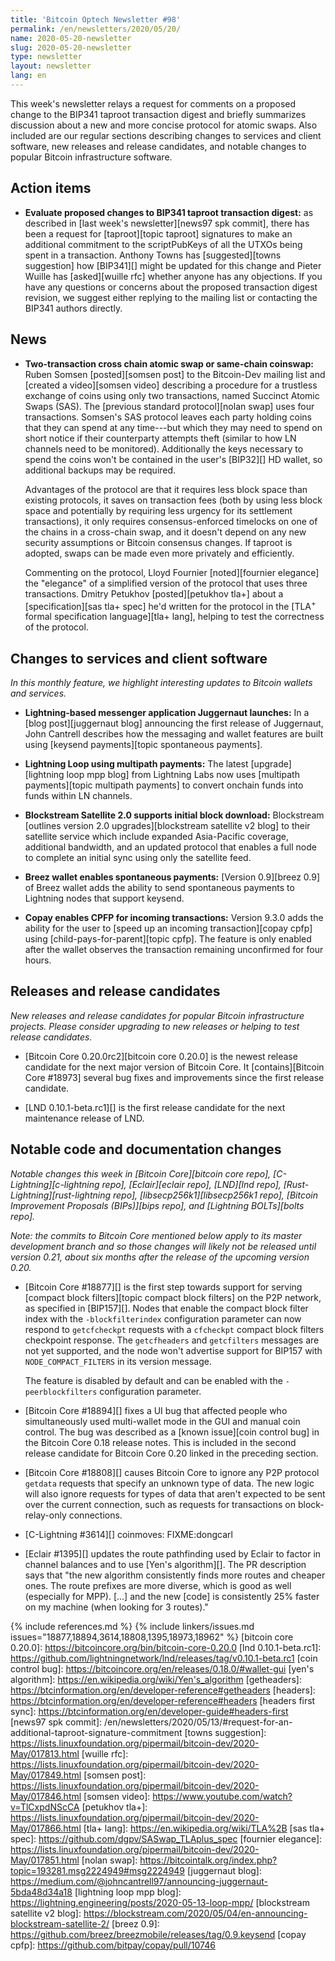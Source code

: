 ```yaml
---
title: 'Bitcoin Optech Newsletter #98'
permalink: /en/newsletters/2020/05/20/
name: 2020-05-20-newsletter
slug: 2020-05-20-newsletter
type: newsletter
layout: newsletter
lang: en
---
```

This week's newsletter relays a request for comments on a proposed
change to the BIP341 taproot transaction digest and briefly summarizes
discussion about a new and more concise protocol for atomic swaps.  Also
included are our regular sections describing changes to services and
client software, new releases and release candidates, and notable
changes to popular Bitcoin infrastructure software.

## Action items

- **Evaluate proposed changes to BIP341 taproot transaction digest:** as
  described in [last week's newsletter][news97 spk commit], there has
  been a request for [taproot][topic taproot] signatures to make an
  additional commitment to the scriptPubKeys of all the UTXOs being
  spent in a transaction.  Anthony Towns has [suggested][towns
  suggestion] how [BIP341][] might be updated for this change and Pieter
  Wuille has [asked][wuille rfc] whether anyone has any objections.  If
  you have any questions or concerns about the proposed transaction
  digest revision, we suggest either replying to the mailing list or
  contacting the BIP341 authors directly.

## News

- **Two-transaction cross chain atomic swap or same-chain coinswap:**
  Ruben Somsen [posted][somsen post] to the Bitcoin-Dev mailing list and
  [created a video][somsen video] describing a procedure for a trustless
  exchange of coins using only two transactions, named Succinct Atomic
  Swaps (SAS).  The [previous standard protocol][nolan swap] uses four
  transactions.  Somsen's SAS protocol leaves each party holding coins
  that they can spend at any time---but which they may need to spend on
  short notice if their counterparty attempts theft (similar to how LN
  channels need to be monitored).  Additionally the keys necessary to
  spend the coins won't be contained in the user's [BIP32][] HD wallet,
  so additional backups may be required.

    Advantages of the protocol are that it requires less block space
    than existing protocols, it saves on transaction fees (both by using
    less block space and potentially by requiring less urgency for its
    settlement transactions), it only requires consensus-enforced
    timelocks on one of the chains in a cross-chain swap, and it
    doesn't depend on any new security assumptions or Bitcoin consensus
    changes.  If taproot is adopted, swaps can be made even more privately
    and efficiently.

    Commenting on the protocol, Lloyd Fournier [noted][fournier
    elegance] the "elegance" of a simplified version of the protocol
    that uses three transactions.  Dmitry Petukhov [posted][petukhov
    tla+] about a [specification][sas tla+ spec] he'd written for the
    protocol in the [TLA<sup>+</sup> formal specification language][tla+
    lang], helping to test the correctness of the protocol.

## Changes to services and client software

*In this monthly feature, we highlight interesting updates to Bitcoin
wallets and services.*

- **Lightning-based messenger application Juggernaut launches:**
  In a [blog post][juggernaut blog] announcing the first release of Juggernaut,
  John Cantrell describes how the messaging and wallet features are built using
  [keysend payments][topic spontaneous payments].

- **Lightning Loop using multipath payments:**
  The latest [upgrade][lightning loop mpp blog] from Lightning Labs
  now uses [multipath payments][topic multipath payments] to convert onchain
  funds into funds within LN channels.

- **Blockstream Satellite 2.0 supports initial block download:**
  Blockstream [outlines version 2.0 upgrades][blockstream satellite v2 blog] to
  their satellite service which include expanded Asia-Pacific coverage,
  additional bandwidth, and an updated protocol that enables a full node to complete an initial sync
  using only the satellite feed.

- **Breez wallet enables spontaneous payments:**
  [Version 0.9][breez 0.9] of Breez wallet adds the ability to send spontaneous
  payments to Lightning nodes that support keysend.

- **Copay enables CPFP for incoming transactions:**
  Version 9.3.0 adds the ability for the user to
  [speed up an incoming transaction][copay cpfp] using [child-pays-for-parent][topic cpfp].
  The feature is only enabled after the wallet observes the transaction
  remaining unconfirmed for four hours.

## Releases and release candidates

*New releases and release candidates for popular Bitcoin infrastructure
projects.  Please consider upgrading to new releases or helping to test
release candidates.*

- [Bitcoin Core 0.20.0rc2][bitcoin core 0.20.0] is the newest release
  candidate for the next major version of Bitcoin Core.  It
  [contains][Bitcoin Core #18973] several bug fixes and improvements
  since the first release candidate.

- [LND 0.10.1-beta.rc1][] is the first release candidate for the next
  maintenance release of LND.

## Notable code and documentation changes

*Notable changes this week in [Bitcoin Core][bitcoin core repo],
[C-Lightning][c-lightning repo], [Eclair][eclair repo], [LND][lnd repo],
[Rust-Lightning][rust-lightning repo], [libsecp256k1][libsecp256k1 repo],
[Bitcoin Improvement Proposals (BIPs)][bips repo], and [Lightning
BOLTs][bolts repo].*

*Note: the commits to Bitcoin Core mentioned below apply to its master
development branch and so those changes will likely not be released
until version 0.21, about six months after the release of the upcoming
version 0.20.*

- [Bitcoin Core #18877][] is the first step towards support for serving
  [compact block filters][topic compact block filters] on the P2P
  network, as specified in [BIP157][].  Nodes that enable the compact block filter index
  with the `-blockfilterindex` configuration parameter can now respond to
  `getcfcheckpt` requests with a `cfcheckpt` compact block filters checkpoint
  response.   The `getcfheaders` and `getcfilters` messages are not yet supported, and the
  node won't advertise support for BIP157 with `NODE_COMPACT_FILTERS` in its
  version message.

    The feature is disabled by
    default and can be enabled with the `-peerblockfilters` configuration parameter.

- [Bitcoin Core #18894][] fixes a UI bug that affected people who
  simultaneously used multi-wallet mode in the GUI and manual coin
  control.  The bug was described as a [known issue][coin control bug]
  in the Bitcoin Core 0.18 release notes.  This is included in the
  second release candidate for Bitcoin Core 0.20 linked in the
  preceding section.

- [Bitcoin Core #18808][] causes Bitcoin Core to ignore any P2P protocol
  `getdata` requests that specify an unknown type of data.  The new
  logic will also ignore requests for types of data that aren't expected
  to be sent over the current connection, such as requests for
  transactions on block-relay-only connections.

- [C-Lightning #3614][] coinmoves: FIXME:dongcarl

- [Eclair #1395][] updates the route pathfinding used by Eclair to
  factor in channel balances and to use [Yen's algorithm][].
  The PR description says that "the new algorithm consistently
  finds more routes and cheaper ones. The route prefixes are more diverse,
  which is good as well (especially for MPP).  [...] and the new [code]
  is consistently 25% faster on my machine (when looking for 3 routes)."

{% include references.md %}
{% include linkers/issues.md issues="18877,18894,3614,18808,1395,18973,18962" %}
[bitcoin core 0.20.0]: https://bitcoincore.org/bin/bitcoin-core-0.20.0
[lnd 0.10.1-beta.rc1]: https://github.com/lightningnetwork/lnd/releases/tag/v0.10.1-beta.rc1
[coin control bug]: https://bitcoincore.org/en/releases/0.18.0/#wallet-gui
[yen's algorithm]: https://en.wikipedia.org/wiki/Yen's_algorithm
[getheaders]: https://btcinformation.org/en/developer-reference#getheaders
[headers]: https://btcinformation.org/en/developer-reference#headers
[headers first sync]: https://btcinformation.org/en/developer-guide#headers-first
[news97 spk commit]: /en/newsletters/2020/05/13/#request-for-an-additional-taproot-signature-commitment
[towns suggestion]: https://lists.linuxfoundation.org/pipermail/bitcoin-dev/2020-May/017813.html
[wuille rfc]: https://lists.linuxfoundation.org/pipermail/bitcoin-dev/2020-May/017849.html
[somsen post]: https://lists.linuxfoundation.org/pipermail/bitcoin-dev/2020-May/017846.html
[somsen video]: https://www.youtube.com/watch?v=TlCxpdNScCA
[petukhov tla+]: https://lists.linuxfoundation.org/pipermail/bitcoin-dev/2020-May/017866.html
[tla+ lang]: https://en.wikipedia.org/wiki/TLA%2B
[sas tla+ spec]: https://github.com/dgpv/SASwap_TLAplus_spec
[fournier elegance]: https://lists.linuxfoundation.org/pipermail/bitcoin-dev/2020-May/017851.html
[nolan swap]: https://bitcointalk.org/index.php?topic=193281.msg2224949#msg2224949
[juggernaut blog]: https://medium.com/@johncantrell97/announcing-juggernaut-5bda48d34a18
[lightning loop mpp blog]: https://lightning.engineering/posts/2020-05-13-loop-mpp/
[blockstream satellite v2 blog]: https://blockstream.com/2020/05/04/en-announcing-blockstream-satellite-2/
[breez 0.9]: https://github.com/breez/breezmobile/releases/tag/0.9.keysend
[copay cpfp]: https://github.com/bitpay/copay/pull/10746
